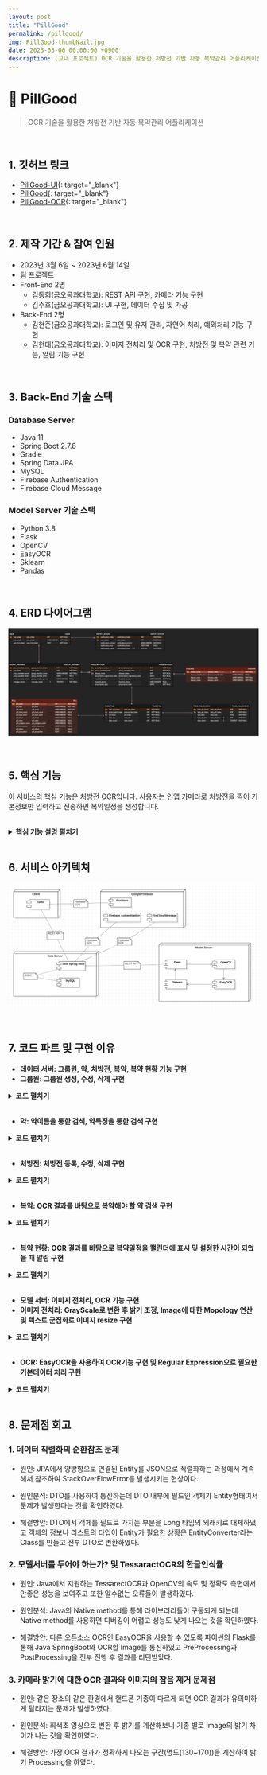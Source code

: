 ```yaml
---
layout: post
title: "PillGood"
permalink: /pillgood/
img: PillGood-thumbNail.jpg
date: 2023-03-06 00:00:00 +0900
description: (교내 프로젝트) OCR 기술을 활용한 처방전 기반 자동 복약관리 어플리케이션
---
```


# :pushpin: PillGood
> OCR 기술을 활용한 처방전 기반 자동 복약관리 어플리케이션

<br>

## 1. 깃허브 링크
- [PillGood-UI](https://www.figma.com/file/98GhZVArtu01389vLCcxB6/%ED%95%84%EA%B5%BF?type=design&node-id=0-1&mode=design){: target="_blank"}
- [PillGood](https://github.com/kimgusxo/pillgood){: target="_blank"}
- [PillGood-OCR](https://github.com/kimgusxo/pillgood-ocr){: target="_blank"}

<br>

## 2. 제작 기간 & 참여 인원
- 2023년 3월 6일 ~ 2023년 6월 14일
- 팀 프로젝트
- Front-End 2명
	- 김동희(금오공과대학교): REST API 구현, 카메라 기능 구현
	- 김주호(금오공과대학교): UI 구현, 데이터 수집 및 가공
- Back-End 2명
	- 김현준(금오공과대학교): 로그인 및 유저 관리, 자연어 처리, 예외처리 기능 구현
	- 김현태(금오공과대학교): 이미지 전처리 및 OCR 구현, 처방전 및 복약 관련 기능, 알림 기능 구현

<br>

## 3. Back-End 기술 스택
### Database Server
- Java 11
- Spring Boot 2.7.8
- Gradle
- Spring Data JPA
- MySQL
- Firebase Authentication
- Firebase Cloud Message

### Model Server 기술 스택
- Python 3.8
- Flask
- OpenCV
- EasyOCR
- Sklearn
- Pandas

<br>

## 4. ERD 다이어그램
![ERD Diagram](../assets/img/team_project/PillGood-ERDDiagram.png)

<br>

## 5. 핵심 기능
이 서비스의 핵심 기능은 처방전 OCR입니다.
사용자는 인앱 카메라로 처방전을 찍어 기본정보만 입력하고 전송하면 복약일정을 생성합니다.

<br>
 
<details>
<summary><b>핵심 기능 설명 펼치기</b></summary>
<div markdown="1">

## 5-1. Controller
### - OCR 모델서버로 이미지 전송
![sendImage](../assets/img/PillGood-SendImage.png)
- Controller에서는 MultiPartFile로 이미지를 전달받고 OCR 모델서버로 이미지를 전송합니다. 그 후 전송된 이미지의 OCR 결과를 받고 정보를 추가하여 사용자에게 응답합니다.

## 5-2. Service
### - FCM 전송
<video controls>
	<source src = "../assets/wav/PillGood-Notification.mp4" type = "video/mp4">
	동영상을 실행할 수 없습니다.
</video>
- 유저의 FCM 토큰을 통해 OCR이 완료됬다는 알림을 보냅니다.

## 5-3. Repository
### - 약 검색 동적쿼리
<video controls>
	<source src = "../assets/wav/PillGood-SearchingPill.mp4" type = "video/mp4">
	동영상을 실행할 수 없습니다.
</video>
- DTO에 저장된 값이 빈값 또는 Null값인지 확인하여 Criteria Interface 구현체를 통해 동적쿼리를 생성하여 해당 특징의 약을 검색합니다.

## 5-4. OCR
### - 이미지 전처리
<div style = "display: flex;">
	<img src="../assets/img/team_project/PillGood-OriginalImage.png" style = "flex: 1; width: 50%; height: auto;">
	<img src="../assets/img/team_project/PillGood-PreProcessImage.png" style = "flex: 1; width: 50%; height: auto;">
</div>
- 모델서버에서 이미지를 받게 되면 OpenCV를 사용하여 텍스트를 인식하기 쉽도록 텍스트 군집화를 통해 이미지를 자르고 이진화와 블러처리를 통해 OCR의 최적화된 이미지를 생성합니다.

</div>
</details>

<br>

## 6. 서비스 아키텍쳐
![ServiceArchitecture](../assets/img/team_project/PillGood-ServiceArchitecture.png)

<br>

## 7. 코드 파트 및 구현 이유
- <b> 데이터 서버: 그룹원, 약, 처방전, 복약, 복약 현황 기능 구현 </b>
- <b> 그룹원: 그룹원 생성, 수정, 삭제 구현 </b>
<details>
<summary>
<b>코드 펼치기</b>
</summary>
<div markdown="1">
![GroupMemberFunction](../assets/img/PillGood-GroupMemberFunctionCode.png)
</div>
</details>

<br>

- <b> 약: 약이름을 통한 검색, 약특징을 통한 검색 구현 </b>
<details>
<summary>
<b>코드 펼치기</b>
</summary>
<div markdown="1">
![PillFunction](../assets/img/PillGood-PillFunctionCode.png)
</div>
</details>

<br>

- <b> 처방전: 처방전 등록, 수정, 삭제 구현 </b>
<details>
<summary>
<b>코드 펼치기</b>
</summary>
<div markdown="1">
![PrescriptionFunction](../assets/img/PillGood-PrescriptionFunctionCode.png)
</div>
</details>

<br>

- <b>복약: OCR 결과를 바탕으로 복약해야 할 약 검색 구현</b>
<details>
<summary>
<b>코드 펼치기</b>
</summary>
<div markdown="1">
![TakePillFunction](../assets/img/PillGood-TakePillFunctionCode.png)
</div>
</details>

<br>
	
- <b>복약 현황: OCR 결과를 바탕으로 복약일정을 캘린더에 표시 및 설정한 시간이 되었을 때 알림 구현</b>
<details>
<summary>
<b>코드 펼치기</b>
</summary>
<div markdown="1">
![TakePillCheckFunction](../assets/img/PillGood-TakePillCheckFunctionCode.png)
</div>
</details>

<br>

- <b> 모델 서버: 이미지 전처리, OCR 기능 구현 </b>
- <b> 이미지 전처리: GrayScale로 변환 후 밝기 조정, Image에 대한 Mopology 연산 및 텍스트 군집화로 이미지 resize 구현 </b>
<details>
<summary>
<b>코드 펼치기</b>
</summary>
<div markdown="1">
<div style = "display: flex;">
<img src="../assets/img/team_project/PillGood-BlackBinary.png" style = "flex: 1; width: 50%; height: auto;">
<img src="../assets/img/team_project/PillGood-WhiteBinary.png" style = "flex: 1; width: 50%; height: auto;">
</div>

<br>

<div style = "display: flex;">
<img src="../assets/img/team_project/PillGood-BrightnessCode.png" style = "flex: 1; width: 50%; height: auto;">
<img src="../assets/img/team_project/PillGood-CroppedImage.png" style = "flex: 1; width: 50%; height: auto;">
</div>
</div>
</details>

<br>

- <b> OCR: EasyOCR을 사용하여 OCR기능 구현 및 Regular Expression으로 필요한 기본데이터 처리 구현 </b>
<details>
<summary>
<b>코드 펼치기</b>
</summary>
<div markdown="1">
![PillFunction](../assets/img/PillGood-OCR.png)
</div>
</details>

<br>

## 8. 문제점 회고
### 1. 데이터 직렬화의 순환참조 문제
- 원인: JPA에서 양방향으로 연결된 Entity를 JSON으로 직렬화하는 과정에서 계속해서 참조하여 StackOverFlowError를 발생시키는 현상이다.

- 원인분석: DTO를 사용하여 통신하는데 DTO 내부에 필드인 객체가 Entity형태여서 문제가 발생한다는 것을 확인하였다.

- 해결방안: DTO에서 객체를 필드로 가지는 부분을 Long 타입의 외래키로 대체하였고 객체의 정보나 리스트의 타입이 Entity가 필요한 상황은 EntityConverter라는 Class를 만들고 전부 DTO로 변환하였다.

### 2. 모델서버를 두어야 하는가? 및 TessaractOCR의 한글인식률
- 원인: Java에서 지원하는 TessarectOCR과 OpenCV의 속도 및 정확도 측면에서 안좋은 성능을 보여주고 또한 알수없는 오류들이 발생하였다.

- 원인분석: Java의 Native method를 통해 라이브러리들이 구동되게 되는데 Native method를 사용하면 디버깅이 어렵고 성능도 낮게 나오는 것을 확인하였다.

- 해결방안: 다른 오픈소스 OCR인 EasyOCR을 사용할 수 있도록 파이썬의 Flask를 통해 Java SpringBoot와 OCR할 Image를 통신하였고 PreProcessing과 PostProcessing을 전부 진행 후 결과를 리턴받았다.

### 3. 카메라 밝기에 대한 OCR 결과와 이미지의 잡음 제거 문제점
- 원인: 같은 장소의 같은 환경에서 핸드폰 기종이 다르게 되면 OCR 결과가 유의미하게 달라지는 문제가 발생하였다.

- 원인분석: 회색조 영상으로 변환 후 밝기를 계산해보니 기종 별로 Image의 밝기 차이가 나는 것을 확인하였다.

- 해결방안: 가장 OCR 결과가 정확하게 나오는 구간(명도(130~170))을 계산하여 밝기 Processing을 하였다.